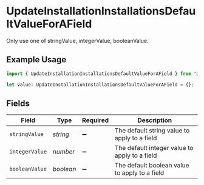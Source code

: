 # UpdateInstallationInstallationsDefaultValueForAField

Only use one of stringValue, integerValue, booleanValue.

## Example Usage

```typescript
import { UpdateInstallationInstallationsDefaultValueForAField } from "@amp-labs/sdk-node-platform/models/operations";

let value: UpdateInstallationInstallationsDefaultValueForAField = {};
```

## Fields

| Field                                         | Type                                          | Required                                      | Description                                   |
| --------------------------------------------- | --------------------------------------------- | --------------------------------------------- | --------------------------------------------- |
| `stringValue`                                 | *string*                                      | :heavy_minus_sign:                            | The default string value to apply to a field  |
| `integerValue`                                | *number*                                      | :heavy_minus_sign:                            | The default integer value to apply to a field |
| `booleanValue`                                | *boolean*                                     | :heavy_minus_sign:                            | The default boolean value to apply to a field |